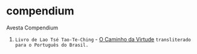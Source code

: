 # compendium
Avesta Compendium

1. ``` Livro de Lao Tsé Tao-Te-Ching ``` - [O Caminho da Virtude](o_caminho_da_virtude.md) ``` transliterado para o Português do Brasil. ```
